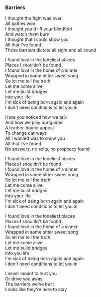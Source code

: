 ### Barriers

I thought the fight was over  
All battles won  
I thought you'd lift your blindfold  
And watch them burn  
I thought that I could show you  
All that I've found  
These barriers dictate all sight and all sound

I found love in the loneliest places  
Places I shouldn't be found  
I found love in the home of a sinner  
Wrapped in some bitter sweet song  
So let me tell the truth  
Let me come alive  
Let me build bridges  
Into your life  
I'm sick of being born again and again  
I don't need conditions to let you in

Have you noticed how we talk  
And how we play our games  
A leather-bound appeal  
To change our ways  
All I wanted was to show you  
All that I've found  
No answers, no exits, no prophecy found

I found love in the loneliest places  
Places I shouldn't be found  
I found love in the home of a sinner  
Wrapped in some bitter sweet song  
So let me tell the truth  
Let me come alive  
Let me build bridges  
Into your life  
I'm sick of being born again and again  
I don't need conditions to let you in

I found love in the loneliest places  
Places I shouldn't be found  
I found love in the home of a sinner  
Wrapped in some bitter sweet song  
So let me tell the truth  
Let me come alive  
Let me build bridges  
Into you life  
I'm sick of being born again and again  
I don't need conditions to let you in

I never meant to hurt you  
Or drive you away  
The barriers we've built  
Looks like they're here to stay